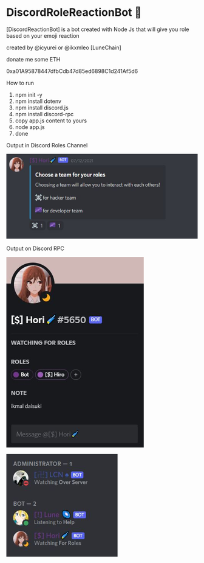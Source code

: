 # DiscordRoleReactionBot 🌌
[DiscordReactionBot] is a bot created with Node Js that will give you role based on your emoji reaction 

created by @icyurei or @ikxmleo [LuneChain]

donate me some ETH

0xa01A95878447dfbCdb47d85ed6898C1d241Af5d6⠀

How to run

1) npm init -y 
2) npm install dotenv 
3) npm install discord.js
4) npm install discord-rpc
5) copy app.js content to yours
6) node app.js
7) done

Output in Discord Roles Channel

![](images/Function.JPG)

Output on Discord RPC

![](images/Function2.JPG)

![](images/Function3.JPG)


